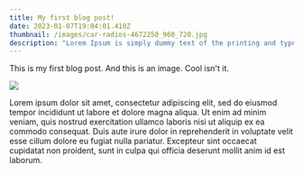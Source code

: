 ```yaml
---
title: My first blog post!
date: 2023-01-07T19:04:01.410Z
thumbnail: /images/car-radios-4672250_960_720.jpg
description: "Lorem Ipsum is simply dummy text of the printing and typesetting industry. "
---
```


This is my first blog post. And this is an image. Cool isn't it.

![](/images/council_of_elrond_-_fotr.png)

Lorem ipsum dolor sit amet, consectetur adipiscing elit, sed do eiusmod tempor incididunt ut labore et dolore magna aliqua. Ut enim ad minim veniam, quis nostrud exercitation ullamco laboris nisi ut aliquip ex ea commodo consequat. Duis aute irure dolor in reprehenderit in voluptate velit esse cillum dolore eu fugiat nulla pariatur. Excepteur sint occaecat cupidatat non proident, sunt in culpa qui officia deserunt mollit anim id est laborum.
